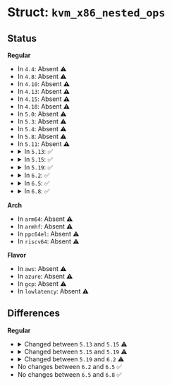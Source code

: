 # Struct: <code>kvm_x86_nested_ops</code>

## Status
<b>Regular</b>
<ul>
<li>
In <code>4.4</code>: Absent ⚠️
</li>
<li>
In <code>4.8</code>: Absent ⚠️
</li>
<li>
In <code>4.10</code>: Absent ⚠️
</li>
<li>
In <code>4.13</code>: Absent ⚠️
</li>
<li>
In <code>4.15</code>: Absent ⚠️
</li>
<li>
In <code>4.18</code>: Absent ⚠️
</li>
<li>
In <code>5.0</code>: Absent ⚠️
</li>
<li>
In <code>5.3</code>: Absent ⚠️
</li>
<li>
In <code>5.4</code>: Absent ⚠️
</li>
<li>
In <code>5.8</code>: Absent ⚠️
</li>
<li>
In <code>5.11</code>: Absent ⚠️
</li>
<li>
<details>
<summary>In <code>5.13</code>: ✅</summary>

```c
struct kvm_x86_nested_ops {
    int (*check_events)(struct kvm_vcpu *);
    bool (*hv_timer_pending)(struct kvm_vcpu *);
    void (*triple_fault)(struct kvm_vcpu *);
    int (*get_state)(struct kvm_vcpu *, struct kvm_nested_state *, unsigned int);
    int (*set_state)(struct kvm_vcpu *, struct kvm_nested_state *, struct kvm_nested_state *);
    bool (*get_nested_state_pages)(struct kvm_vcpu *);
    int (*write_log_dirty)(struct kvm_vcpu *, gpa_t);
    int (*enable_evmcs)(struct kvm_vcpu *, uint16_t *);
    uint16_t (*get_evmcs_version)(struct kvm_vcpu *);
};
```
</details>
</li>
<li>
<details>
<summary>In <code>5.15</code>: ✅</summary>

```c
struct kvm_x86_nested_ops {
    void (*leave_nested)(struct kvm_vcpu *);
    int (*check_events)(struct kvm_vcpu *);
    bool (*hv_timer_pending)(struct kvm_vcpu *);
    void (*triple_fault)(struct kvm_vcpu *);
    int (*get_state)(struct kvm_vcpu *, struct kvm_nested_state *, unsigned int);
    int (*set_state)(struct kvm_vcpu *, struct kvm_nested_state *, struct kvm_nested_state *);
    bool (*get_nested_state_pages)(struct kvm_vcpu *);
    int (*write_log_dirty)(struct kvm_vcpu *, gpa_t);
    int (*enable_evmcs)(struct kvm_vcpu *, uint16_t *);
    uint16_t (*get_evmcs_version)(struct kvm_vcpu *);
};
```
</details>
</li>
<li>
<details>
<summary>In <code>5.19</code>: ✅</summary>

```c
struct kvm_x86_nested_ops {
    void (*leave_nested)(struct kvm_vcpu *);
    int (*check_events)(struct kvm_vcpu *);
    bool (*handle_page_fault_workaround)(struct kvm_vcpu *, struct x86_exception *);
    bool (*hv_timer_pending)(struct kvm_vcpu *);
    void (*triple_fault)(struct kvm_vcpu *);
    int (*get_state)(struct kvm_vcpu *, struct kvm_nested_state *, unsigned int);
    int (*set_state)(struct kvm_vcpu *, struct kvm_nested_state *, struct kvm_nested_state *);
    bool (*get_nested_state_pages)(struct kvm_vcpu *);
    int (*write_log_dirty)(struct kvm_vcpu *, gpa_t);
    int (*enable_evmcs)(struct kvm_vcpu *, uint16_t *);
    uint16_t (*get_evmcs_version)(struct kvm_vcpu *);
};
```
</details>
</li>
<li>
<details>
<summary>In <code>6.2</code>: ✅</summary>

```c
struct kvm_x86_nested_ops {
    void (*leave_nested)(struct kvm_vcpu *);
    bool (*is_exception_vmexit)(struct kvm_vcpu *, u8, u32);
    int (*check_events)(struct kvm_vcpu *);
    bool (*has_events)(struct kvm_vcpu *);
    void (*triple_fault)(struct kvm_vcpu *);
    int (*get_state)(struct kvm_vcpu *, struct kvm_nested_state *, unsigned int);
    int (*set_state)(struct kvm_vcpu *, struct kvm_nested_state *, struct kvm_nested_state *);
    bool (*get_nested_state_pages)(struct kvm_vcpu *);
    int (*write_log_dirty)(struct kvm_vcpu *, gpa_t);
    int (*enable_evmcs)(struct kvm_vcpu *, uint16_t *);
    uint16_t (*get_evmcs_version)(struct kvm_vcpu *);
    void (*hv_inject_synthetic_vmexit_post_tlb_flush)(struct kvm_vcpu *);
};
```
</details>
</li>
<li>
<details>
<summary>In <code>6.5</code>: ✅</summary>

```c
struct kvm_x86_nested_ops {
    void (*leave_nested)(struct kvm_vcpu *);
    bool (*is_exception_vmexit)(struct kvm_vcpu *, u8, u32);
    int (*check_events)(struct kvm_vcpu *);
    bool (*has_events)(struct kvm_vcpu *);
    void (*triple_fault)(struct kvm_vcpu *);
    int (*get_state)(struct kvm_vcpu *, struct kvm_nested_state *, unsigned int);
    int (*set_state)(struct kvm_vcpu *, struct kvm_nested_state *, struct kvm_nested_state *);
    bool (*get_nested_state_pages)(struct kvm_vcpu *);
    int (*write_log_dirty)(struct kvm_vcpu *, gpa_t);
    int (*enable_evmcs)(struct kvm_vcpu *, uint16_t *);
    uint16_t (*get_evmcs_version)(struct kvm_vcpu *);
    void (*hv_inject_synthetic_vmexit_post_tlb_flush)(struct kvm_vcpu *);
};
```
</details>
</li>
<li>
<details>
<summary>In <code>6.8</code>: ✅</summary>

```c
struct kvm_x86_nested_ops {
    void (*leave_nested)(struct kvm_vcpu *);
    bool (*is_exception_vmexit)(struct kvm_vcpu *, u8, u32);
    int (*check_events)(struct kvm_vcpu *);
    bool (*has_events)(struct kvm_vcpu *);
    void (*triple_fault)(struct kvm_vcpu *);
    int (*get_state)(struct kvm_vcpu *, struct kvm_nested_state *, unsigned int);
    int (*set_state)(struct kvm_vcpu *, struct kvm_nested_state *, struct kvm_nested_state *);
    bool (*get_nested_state_pages)(struct kvm_vcpu *);
    int (*write_log_dirty)(struct kvm_vcpu *, gpa_t);
    int (*enable_evmcs)(struct kvm_vcpu *, uint16_t *);
    uint16_t (*get_evmcs_version)(struct kvm_vcpu *);
    void (*hv_inject_synthetic_vmexit_post_tlb_flush)(struct kvm_vcpu *);
};
```
</details>
</li>
</ul>
<b>Arch</b>
<ul>
<li>
In <code>arm64</code>: Absent ⚠️
</li>
<li>
In <code>armhf</code>: Absent ⚠️
</li>
<li>
In <code>ppc64el</code>: Absent ⚠️
</li>
<li>
In <code>riscv64</code>: Absent ⚠️
</li>
</ul>
<b>Flavor</b>
<ul>
<li>
In <code>aws</code>: Absent ⚠️
</li>
<li>
In <code>azure</code>: Absent ⚠️
</li>
<li>
In <code>gcp</code>: Absent ⚠️
</li>
<li>
In <code>lowlatency</code>: Absent ⚠️
</li>
</ul>

## Differences
<b>Regular</b>
<ul>
<li>
<details>
<summary>Changed between <code>5.13</code> and <code>5.15</code> ⚠️</summary>
<ul>
<li>
<b>Field added. </b>
<code>void (*leave_nested)(struct kvm_vcpu *)</code>
</li>
</ul>
</details>
</li>
<li>
<details>
<summary>Changed between <code>5.15</code> and <code>5.19</code> ⚠️</summary>
<ul>
<li>
<b>Field added. </b>
<code>bool (*handle_page_fault_workaround)(struct kvm_vcpu *, struct x86_exception *)</code>
</li>
</ul>
</details>
</li>
<li>
<details>
<summary>Changed between <code>5.19</code> and <code>6.2</code> ⚠️</summary>
<ul>
<li>
<b>Field added. </b>
<code>bool (*is_exception_vmexit)(struct kvm_vcpu *, u8, u32)</code>
</li>
<li>
<b>Field added. </b>
<code>bool (*has_events)(struct kvm_vcpu *)</code>
</li>
<li>
<b>Field added. </b>
<code>void (*hv_inject_synthetic_vmexit_post_tlb_flush)(struct kvm_vcpu *)</code>
</li>
<li>
<b>Field removed. </b>
<code>bool (*handle_page_fault_workaround)(struct kvm_vcpu *, struct x86_exception *)</code>
</li>
<li>
<b>Field removed. </b>
<code>bool (*hv_timer_pending)(struct kvm_vcpu *)</code>
</li>
</ul>
</details>
</li>
<li>
No changes between <code>6.2</code> and <code>6.5</code> ✅
</li>
<li>
No changes between <code>6.5</code> and <code>6.8</code> ✅
</li>
</ul>
